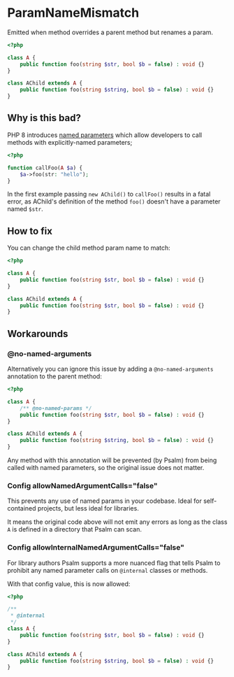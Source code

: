 # ParamNameMismatch

Emitted when method overrides a parent method but renames a param.

```php
<?php

class A {
    public function foo(string $str, bool $b = false) : void {}
}

class AChild extends A {
    public function foo(string $string, bool $b = false) : void {}
}
```

## Why is this bad?

PHP 8 introduces [named parameters](https://wiki.php.net/rfc/named_params) which allow developers to call methods with explicitly-named parameters;

```php
<?php

function callFoo(A $a) {
    $a->foo(str: "hello");
}
```

In the first example passing `new AChild()` to `callFoo()` results in a fatal error, as AChild's definition of the method `foo()` doesn't have a parameter named `$str`.

## How to fix

You can change the child method param name to match:

```php
<?php

class A {
    public function foo(string $str, bool $b = false) : void {}
}

class AChild extends A {
    public function foo(string $str, bool $b = false) : void {}
}
```

## Workarounds

### @no-named-arguments

Alternatively you can ignore this issue by adding a `@no-named-arguments` annotation to the parent method:

```php
<?php

class A {
    /** @no-named-params */
    public function foo(string $str, bool $b = false) : void {}
}

class AChild extends A {
    public function foo(string $string, bool $b = false) : void {}
}
```

Any method with this annotation will be prevented (by Psalm) from being called with named parameters, so the original issue does not matter.

### Config allowNamedArgumentCalls="false"

This prevents any use of named params in your codebase. Ideal for self-contained projects, but less ideal for libraries.

It means the original code above will not emit any errors as long as the class `A` is defined in a directory that Psalm can scan.

### Config allowInternalNamedArgumentCalls="false"

For library authors Psalm supports a more nuanced flag that tells Psalm to prohibit any named parameter calls on `@internal` classes or methods.

With that config value, this is now allowed:

```php
<?php

/**
 * @internal
 */
class A {
    public function foo(string $str, bool $b = false) : void {}
}

class AChild extends A {
    public function foo(string $string, bool $b = false) : void {}
}
```
